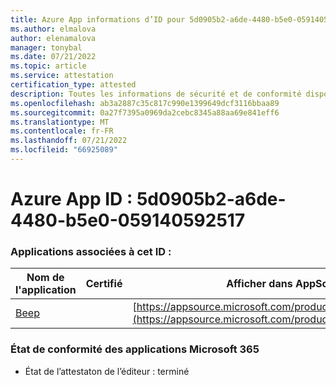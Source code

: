 ```yaml
---
title: Azure App informations d’ID pour 5d0905b2-a6de-4480-b5e0-059140592517
ms.author: elmalova
author: elenamalova
manager: tonybal
ms.date: 07/21/2022
ms.topic: article
ms.service: attestation
certification_type: attested
description: Toutes les informations de sécurité et de conformité disponibles pour 5d0905b2-a6de-4480-b5e0-059140592517.
ms.openlocfilehash: ab3a2887c35c817c990e1399649dcf3116bbaa89
ms.sourcegitcommit: 0a27f7395a0969da2cebc8345a88aa69e841eff6
ms.translationtype: MT
ms.contentlocale: fr-FR
ms.lasthandoff: 07/21/2022
ms.locfileid: "66925089"
---
```

# <a name="azure-app-id-5d0905b2-a6de-4480-b5e0-059140592517"></a>Azure App ID : 5d0905b2-a6de-4480-b5e0-059140592517


### <a name="apps-associated-with-this-id"></a>Applications associées à cet ID :
| **Nom de l'application** | **Certifié** | **Afficher dans AppSource** |
|--------------|---------------|-----------------------|
| [Beep](../forward/WA200004364.md) |  | [https://appsource.microsoft.com/product/office/WA200004364](https://appsource.microsoft.com/product/office/WA200004364) |

### <a name="microsoft-365-app-compliance-status"></a>État de conformité des applications Microsoft 365
- État de l’attestaton de l’éditeur : terminé
